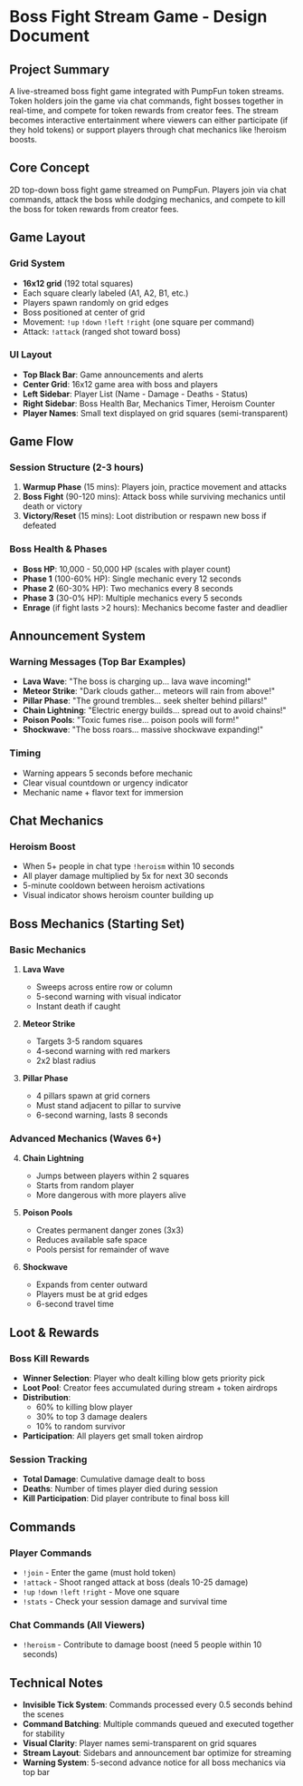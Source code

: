 # Boss Fight Stream Game - Design Document

## Project Summary
A live-streamed boss fight game integrated with PumpFun token streams. Token holders join the game via chat commands, fight bosses together in real-time, and compete for token rewards from creator fees. The stream becomes interactive entertainment where viewers can either participate (if they hold tokens) or support players through chat mechanics like !heroism boosts.

## Core Concept
2D top-down boss fight game streamed on PumpFun. Players join via chat commands, attack the boss while dodging mechanics, and compete to kill the boss for token rewards from creator fees.

## Game Layout

### Grid System
- **16x12 grid** (192 total squares)
- Each square clearly labeled (A1, A2, B1, etc.)
- Players spawn randomly on grid edges
- Boss positioned at center of grid
- Movement: `!up` `!down` `!left` `!right` (one square per command)
- Attack: `!attack` (ranged shot toward boss)

### UI Layout
- **Top Black Bar**: Game announcements and alerts
- **Center Grid**: 16x12 game area with boss and players
- **Left Sidebar**: Player List (Name - Damage - Deaths - Status)
- **Right Sidebar**: Boss Health Bar, Mechanics Timer, Heroism Counter
- **Player Names**: Small text displayed on grid squares (semi-transparent)

## Game Flow

### Session Structure (2-3 hours)
1. **Warmup Phase** (15 mins): Players join, practice movement and attacks
2. **Boss Fight** (90-120 mins): Attack boss while surviving mechanics until death or victory
3. **Victory/Reset** (15 mins): Loot distribution or respawn new boss if defeated

### Boss Health & Phases
- **Boss HP**: 10,000 - 50,000 HP (scales with player count)
- **Phase 1** (100-60% HP): Single mechanic every 12 seconds
- **Phase 2** (60-30% HP): Two mechanics every 8 seconds  
- **Phase 3** (30-0% HP): Multiple mechanics every 5 seconds
- **Enrage** (if fight lasts >2 hours): Mechanics become faster and deadlier

## Announcement System

### Warning Messages (Top Bar Examples)
- **Lava Wave**: "The boss is charging up... lava wave incoming!"
- **Meteor Strike**: "Dark clouds gather... meteors will rain from above!"
- **Pillar Phase**: "The ground trembles... seek shelter behind pillars!"
- **Chain Lightning**: "Electric energy builds... spread out to avoid chains!"
- **Poison Pools**: "Toxic fumes rise... poison pools will form!"
- **Shockwave**: "The boss roars... massive shockwave expanding!"

### Timing
- Warning appears 5 seconds before mechanic
- Clear visual countdown or urgency indicator
- Mechanic name + flavor text for immersion

## Chat Mechanics

### Heroism Boost
- When 5+ people in chat type `!heroism` within 10 seconds
- All player damage multiplied by 5x for next 30 seconds
- 5-minute cooldown between heroism activations
- Visual indicator shows heroism counter building up

## Boss Mechanics (Starting Set)

### Basic Mechanics
1. **Lava Wave**
   - Sweeps across entire row or column
   - 5-second warning with visual indicator
   - Instant death if caught

2. **Meteor Strike**
   - Targets 3-5 random squares
   - 4-second warning with red markers
   - 2x2 blast radius

3. **Pillar Phase**
   - 4 pillars spawn at grid corners
   - Must stand adjacent to pillar to survive
   - 6-second warning, lasts 8 seconds

### Advanced Mechanics (Waves 6+)
4. **Chain Lightning**
   - Jumps between players within 2 squares
   - Starts from random player
   - More dangerous with more players alive

5. **Poison Pools**
   - Creates permanent danger zones (3x3)
   - Reduces available safe space
   - Pools persist for remainder of wave

6. **Shockwave**
   - Expands from center outward
   - Players must be at grid edges
   - 6-second travel time

## Loot & Rewards

### Boss Kill Rewards
- **Winner Selection**: Player who dealt killing blow gets priority pick
- **Loot Pool**: Creator fees accumulated during stream + token airdrops
- **Distribution**: 
  - 60% to killing blow player
  - 30% to top 3 damage dealers  
  - 10% to random survivor
- **Participation**: All players get small token airdrop

### Session Tracking
- **Total Damage**: Cumulative damage dealt to boss
- **Deaths**: Number of times player died during session
- **Kill Participation**: Did player contribute to final boss kill

## Commands

### Player Commands
- `!join` - Enter the game (must hold token)
- `!attack` - Shoot ranged attack at boss (deals 10-25 damage)
- `!up` `!down` `!left` `!right` - Move one square
- `!stats` - Check your session damage and survival time

### Chat Commands (All Viewers)
- `!heroism` - Contribute to damage boost (need 5 people within 10 seconds)

## Technical Notes
- **Invisible Tick System**: Commands processed every 0.5 seconds behind the scenes
- **Command Batching**: Multiple commands queued and executed together for stability
- **Visual Clarity**: Player names semi-transparent on grid squares
- **Stream Layout**: Sidebars and announcement bar optimize for streaming
- **Warning System**: 5-second advance notice for all boss mechanics via top bar